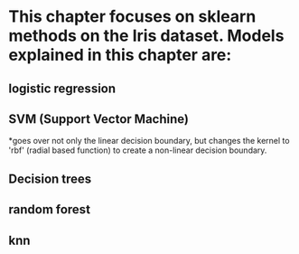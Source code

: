 # This chapter focuses on sklearn methods on the Iris dataset.  Models explained in this chapter are:
## logistic regression
## SVM (Support Vector Machine)
*goes over not only the linear decision boundary, but changes the kernel to 'rbf' (radial based function) to create a non-linear decision boundary.
## Decision trees
## random forest
## knn